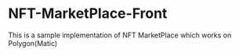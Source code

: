 # NFT-MarketPlace-Front
This is a sample implementation of NFT MarketPlace which works on Polygon(Matic) 
